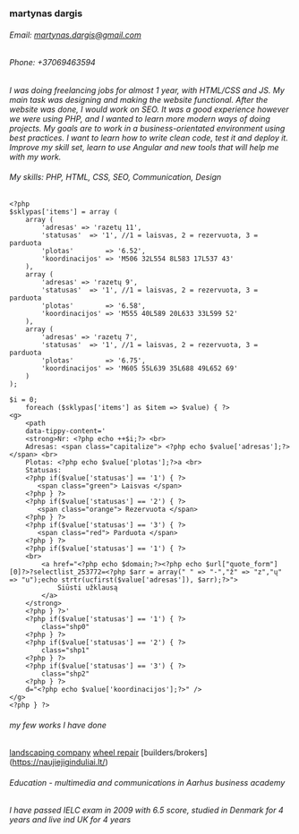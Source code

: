 ### martynas dargis
###### Email: martynas.dargis@gmail.com
###### Phone: +37069463594
_I was doing freelancing jobs for almost 1 year, with HTML/CSS and JS. My main task was designing and making the website functional. After the website was done, I would work on SEO. It was a good experience however we were using PHP, and I wanted to learn more modern ways of doing projects. 
My goals are to work in a business-orientated environment using best practices. I want to learn how to write clean code, test it and deploy it. Improve my skill set, learn to use Angular and new tools that will help me with my work._
###### My skills: PHP, HTML, CSS, SEO, Communication, Design
```
<?php
$sklypas['items'] = array (
    array (
        'adresas' => 'razetų 11',
        'statusas'  => '1', //1 = laisvas, 2 = rezervuota, 3 = parduota
        'plotas'        => '6.52',         
        'koordinacijos' => 'M506 32L554 8L583 17L537 43'
    ),
    array (
        'adresas' => 'razetų 9',
        'statusas'  => '1', //1 = laisvas, 2 = rezervuota, 3 = parduota
        'plotas'        => '6.58',         
        'koordinacijos' => 'M555 40L589 20L633 33L599 52'
    ),
    array (
        'adresas' => 'razetų 7',
        'statusas'  => '1', //1 = laisvas, 2 = rezervuota, 3 = parduota
        'plotas'        => '6.75',         
        'koordinacijos' => 'M605 55L639 35L688 49L652 69'
    )
);

$i = 0;
    foreach ($sklypas['items'] as $item => $value) { ?>
<g>
    <path 
    data-tippy-content='
    <strong>Nr: <?php echo ++$i;?> <br> 
    Adresas: <span class="capitalize"> <?php echo $value['adresas'];?> </span> <br> 
    Plotas: <?php echo $value['plotas'];?>a <br> 
    Statusas: 
    <?php if($value['statusas'] == '1') { ?>
       <span class="green"> Laisvas </span>
    <?php } ?>
    <?php if($value['statusas'] == '2') { ?>
       <span class="orange"> Rezervuota </span>
    <?php } ?>
    <?php if($value['statusas'] == '3') { ?>
       <span class="red"> Parduota </span>
    <?php } ?>
    <?php if($value['statusas'] == '1') { ?>
    <br> 
        <a href="<?php echo $domain;?><?php echo $url["quote_form"][0]?>?selectlist_253772=<?php $arr = array(" " => "-","ž" => "z","ų" => "u");echo strtr(ucfirst($value['adresas']), $arr);?>">
            Siūsti užklausą
        </a>
    </strong>
    <?php } ?>' 
    <?php if($value['statusas'] == '1') { ?>
        class="shp0" 
    <?php } ?>
    <?php if($value['statusas'] == '2') { ?>
        class="shp1" 
    <?php } ?>
    <?php if($value['statusas'] == '3') { ?>
        class="shp2" 
    <?php } ?>    
    d="<?php echo $value['koordinacijos'];?>" />
</g>
<?php } ?>
```
###### my few works I have done 
[landscaping company](https://mk-landscapes.com/)
[wheel repair](https://www.ratlankiutvarkymas.lt/)
[builders/brokers] (https://naujiejiginduliai.lt/)

###### Education - multimedia and communications in Aarhus business academy
###### I have passed IELC exam in 2009 with 6.5 score, studied in Denmark for 4 years and live ind UK for 4 years
